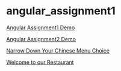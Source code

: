 # angular_assignment1


<a href='https://shshrwt.github.io/aashish_assign1/assignment1/'>Angular Assignment1 Demo</a>

<a href='https://shshrwt.github.io/aashish_assign1/assignment2/'>Angular Assignment2 Demo</a>

<a href='https://shshrwt.github.io/aashish_assign1/assignment3/'>Narrow Down Your Chinese Menu Choice</a>

<a href='https://shshrwt.github.io/aashish_assign1/assignment4/'>Welcome to our Restaurant</a>
